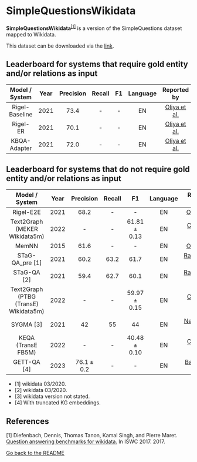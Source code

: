 # SimpleQuestionsWikidata

**SimpleQuestionsWikidata**<sup>[[1]](#myfootnote1)</sup> is a version of the SimpleQuestions dataset mapped to Wikidata. 

This dataset can be downloaded via the [link](https://github.com/askplatypus/wikidata-simplequestions). 

## Leaderboard for systems that require gold entity and/or relations as input

|      Model / System       |Year|Precision|Recall|  F1  |Language|                                          Reported by                                          |
|:-------------------------:|:---:|:-------:|:----:|:----:|:------:|:---------------------------------------------------------------------------------------------:|
|      Rigel-Baseline            |2021|  73.4   | - | - |   EN   |        [Oliya et al.](https://arxiv.org/pdf/2109.05817.pdf)                     |
|      Rigel-ER            |2021|  70.1   | - | - |   EN   |        [Oliya et al.](https://arxiv.org/pdf/2109.05817.pdf)                     |
|      KBQA-Adapter            |2021|  72.0   | - | - |   EN   |        [Oliya et al.](https://arxiv.org/pdf/2109.05817.pdf)                     |


## Leaderboard for systems that do not require gold entity and/or relations as input

|      Model / System       |Year|Precision|Recall|  F1  |Language|                                          Reported by                                          |
|:-------------------------:|:---:|:-------:|:----:|:----:|:------:|:---------------------------------------------------------------------------------------------:|
|      Rigel-E2E            |2021|  68.2   | - | - |   EN   |        [Oliya et al.](https://arxiv.org/pdf/2109.05817.pdf)                     |
|      Text2Graph (MEKER Wikidata5m)  |2022|  -   | - | 61.81 ± 0.13 |   EN   |        [Chekalina et al.](https://arxiv.org/pdf/2204.10629.pdf)                     |
|      MemNN            |2015|  61.6   | - | - |   EN   |        [Oliya et al.](https://arxiv.org/pdf/2109.05817.pdf)                     |
|      STaG-QA_pre [1]      |2021|  60.2   | 63.2 | 61.7 |   EN   |                    [Ravishankar et al.](https://arxiv.org/abs/2111.05825)                     |
|        STaG-QA [2]        |2021|  59.4   | 62.7 | 60.1 |   EN   |                    [Ravishankar et al.](https://arxiv.org/abs/2111.05825)                     |
|      Text2Graph (PTBG (TransE) Wikidata5m)  |2022|  -   | - | 59.97 ± 0.15 |   EN   |        [Chekalina et al.](https://arxiv.org/pdf/2204.10629.pdf)                     |
|         SYGMA [3]         |2021|   42    |  55  |  44  |   EN   |                    [Neelam S et al](https://arxiv.org/pdf/2109.13430.pdf)                     |
|      KEQA (TransE FB5M)  |2022|  -   | - | 40.48 ± 0.10 |   EN   |        [Chekalina et al.](https://arxiv.org/pdf/2204.10629.pdf)                     |
| GETT-QA [4] | 2023 |  76.1  ± 0.2 | - | - |   EN   |        [Banerjee et al.](https://arxiv.org/pdf/2303.13284.pdf)                |

 * [1]  wikidata 03/2020. 
 * [2]  wikidata 03/2020. 
 * [3] wikidata version not stated.
 * [4] With truncated KG embeddings.


## References
<a name="myfootnote1">[1]</a> Diefenbach, Dennis, Thomas Tanon, Kamal Singh, and Pierre Maret. [Question answering benchmarks for wikidata.](http://ceur-ws.org/Vol-1963/paper555.pdf) In ISWC 2017. 2017.

[Go back to the README](../README.md)
